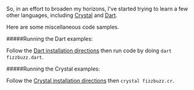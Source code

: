 So, in an effort to broaden my horizons, I've started trying to learn a few other languages, including [Crystal](https://crystal-lang.org) and [Dart](https://dartlang.org).

Here are some miscellaneous code samples.

#####Running the Dart examples:

Follow the [Dart installation directions](https://www.dartlang.org/downloads/mac.html) then run code by doing `dart fizzbuzz.dart`.

#####Running the Crystal examples:

Follow the [Crystal installation directions](http://crystal-lang.org/docs/installation/index.html) then `crystal fizzbuzz.cr`.
